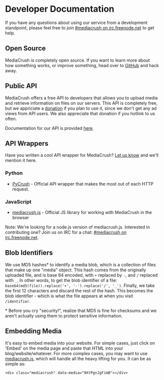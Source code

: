 # Developer Documentation

If you have any questions about using our service from a development standpoint, please feel free to join
[#mediacrush on irc.freenode.net](http://webchat.freenode.net/?channels=mediacrush&uio=d4) to get help.

## Open Source

MediaCrush is completely open source. If you want to learn more about how something works, or improve
something, head over to [GitHub](https://github.com/MediaCrush/MediaCrush) and hack away.

## Public API

MediaCrush offers a free API to developers that allows you to upload media and retrieve information on files
on our servers. This API is completely free, but we appriciate a [donation](/donate) if you plan to use it,
since we don't get any ad views from API users. We also appreciate that donation if you hotlink to us often.

Documentation for our API is provided [here](/docs/API).

## API Wrappers

Have you written a cool API wrapper for MediaCrush? [Let us know](mailto:support@mediacru.sh) and we'll mention it here.

### Python

* [PyCrush](https://github.com/MediaCrush/PyCrush) - Official API wrapper that makes the most out of each HTTP request.

### JavaScript

* [mediacrush.js](/docs/mediacrush.js) - Official JS library for working with MediaCrush in the browser

Note: We're looking for a node.js version of mediacrush.js. Interested in contributing one? Join us on IRC
for a chat: [#mediacrush on irc.freenode.net](http://webchat.freenode.net/?channels=mediacrush&uio=d4).

## Blob Identifiers

We use MD5 hashes* to identify a media blob, which is a collection of files that make up one "media" object.
This hash comes from the originally uploaded file, and is base 64 encoded, with `+` replaced by `-`, and `/`
replaced with `_`. In other words, to get the blob identifier of a file:
`base64(md5(file)).replace('+', '-').replace('/', '_')`. Finally, we take the first 12 characters and
discard the rest of the hash. This becomes the blob identifier - which is what the file appears at when you
visit `/identifier`.

\* Before you cry "security!", realize that MD5 is fine for checksums and we aren't actually using them to
protect sensitive information.

## Embedding Media

It's easy to embed media into your website. For simple cases, just click on 'Embed' on the media
page and paste that HTML into your blog/website/whatever. For more complex cases, you may want to
use [mediacrush.js](/docs/mediacrush.js), which will handle all the heavy lifting for you. It can be
as simple as:

    <div class="mediacrush" data-media="9XtPgnJgFimB"></div>
